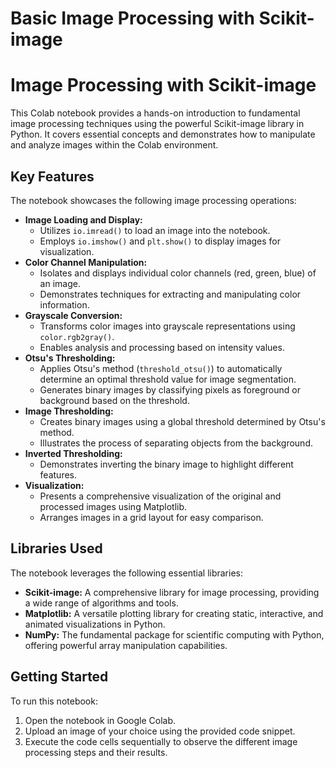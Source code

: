 # Basic Image Processing with Scikit-image

# Image Processing with Scikit-image

This Colab notebook provides a hands-on introduction to fundamental image processing techniques using the powerful Scikit-image library in Python. It covers essential concepts and demonstrates how to manipulate and analyze images within the Colab environment.

## Key Features

The notebook showcases the following image processing operations:

- **Image Loading and Display:**
  - Utilizes `io.imread()` to load an image into the notebook.
  - Employs `io.imshow()` and `plt.show()` to display images for visualization.
- **Color Channel Manipulation:**
  - Isolates and displays individual color channels (red, green, blue) of an image.
  - Demonstrates techniques for extracting and manipulating color information.
- **Grayscale Conversion:**
  - Transforms color images into grayscale representations using `color.rgb2gray()`.
  - Enables analysis and processing based on intensity values.
- **Otsu's Thresholding:**
  - Applies Otsu's method (`threshold_otsu()`) to automatically determine an optimal threshold value for image segmentation.
  - Generates binary images by classifying pixels as foreground or background based on the threshold.
- **Image Thresholding:**
  - Creates binary images using a global threshold determined by Otsu's method.
  - Illustrates the process of separating objects from the background.
- **Inverted Thresholding:**
  - Demonstrates inverting the binary image to highlight different features.
- **Visualization:**
  - Presents a comprehensive visualization of the original and processed images using Matplotlib.
  - Arranges images in a grid layout for easy comparison.

## Libraries Used

The notebook leverages the following essential libraries:

- **Scikit-image:** A comprehensive library for image processing, providing a wide range of algorithms and tools.
- **Matplotlib:** A versatile plotting library for creating static, interactive, and animated visualizations in Python.
- **NumPy:** The fundamental package for scientific computing with Python, offering powerful array manipulation capabilities.

## Getting Started

To run this notebook:

1. Open the notebook in Google Colab.
2. Upload an image of your choice using the provided code snippet.
3. Execute the code cells sequentially to observe the different image processing steps and their results.
